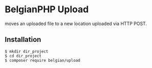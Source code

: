 # BelgianPHP Upload
moves an uploaded file to a new location uploaded via HTTP POST.

## Installation
```
$ mkdir dir_project
$ cd dir_project
$ composer require belgian/upload
```
